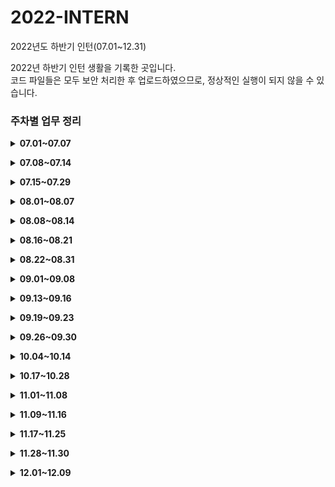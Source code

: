 # 2022-INTERN
2022년도 하반기 인턴(07.01~12.31)

2022년 하반기 인턴 생활을 기록한 곳입니다.<br>
코드 파일들은 모두 보안 처리한 후 업로드하였으므로, 정상적인 실행이 되지 않을 수 있습니다.

<h3> 주차별 업무 정리 </h3>

<details>
<summary><b>07.01~07.07</b></summary>

 ####  ✔ 업무 환경 및 개발 환경 세팅
 - 사내 메신저, 자료 교환, 그룹웨어 등 계정 생성 및 승인.
 - 관리망과 인터넷망에 개발 환경 세팅(PYCHARM, Intellij, JAVA, Python 등 설치)
 ####  ✔ 정제 및 매핑 업무
 - 사용자가 특정한 서식 없이 입력한 데이터들을 조건에 맞게 정제하고, 키워드를 토대로 매핑하는 프로그램을 설계.
 - 사용 언어 : JAVA
 - 사용 자료 구조 : 이중 리스트, 해시맵
 - 데이터 셋 : A(400만), B(20만), C, D
 - 결과물 : A의 키워드와 B의 키워드를 각각 정제한 후, 각 키워드를 토대로 매핑(일치 또는 포함)한다. 매핑 결과 output을 csv 형식으로 출력하고, 이외의 필요한 정보는 C, D에서 추출한다.<br>
 
<br></details>
 
<details>
<summary><b>07.08~07.14</b></summary>

 #### ✔ 내부 서비스 개편으로 인한 오류 해결 프로그램
 - 이메일 파일의 특정 정보들을 추출해 엑셀 파일로 리스트업하는 프로그램 제작.
 - 사용 언어 : PYTHON
 - 사용 라이브러리 : pandas, openpyxl, configparser, bs4
 - 사용 자료 구조 : 딕셔너리
 - 데이터 셋 : *.eml
 - 결과물 : *.eml 을 email.parser를 이용하여 데이터를 딕셔너리 식으로 저장한 후, 주어진 경로의 엑셀 파일로 출력한다.
 - 특징 : 해당 프로젝트는 오프라인 환경에서 실행되어야 하므로, 사용한 패키지의 *.whl, *.gz 파일을 다운로드 한 후, 실행 환경에서 패키지를 설치하였다.
 #### ✔ 매핑 추가 작업
 - 품목DB와의 추가 매핑.<br>
 
<br></details>
 
<details>
<summary><b>07.15~07.29</b></summary>
 
 #### ✔ 개발 환경 세팅
 - BXM, ORACLE 설치 및 네트워크 연결
 #### ✔ 온라인 ESG 실태표 작성 페이지(SK이노베이션 계열 전용) 개발
 - 기존 온라인 실태표 작성 페이지를 참고하여 SK이노베이션 계열 전용 온라인 ESG 실태표 작성 페이지 개발.
 - 사용 언어 : html, backbone.js, java
 - DBMS : Oracle
 - 사용 프레임워크 : BXM
 - 신규 개발 업무를 진행하면서, 기존 코드의 오류를 세 가지 발견하였고, 해결하였다.
      - 팝업창 close 버튼 작동 안되는 오류 : 단순 이벤트 처리 함수를 추가하여 해결
      - 버튼의 이미지 클릭 시 작동 안되는 오류 : 이미지에도 동일한 name 값을 주어 해결
      - 일부 데이터가 render 시 초기화되는 오류 : 코드를 수정하여 해결
 - ScreenShot<br>
 ![Title](https://user-images.githubusercontent.com/42367169/182604676-24552c7e-930b-45f1-b0ca-38c3cd1c613e.png)<br>
 
 <br></details>
  
<details>
<summary><b>08.01~08.07</b></summary>
 
 #### ✔ 온라인 ESG 실태표 작성 페이지(SK이노베이션 계열 전용) 테스트
 - 개발 및 운영 서버 테스트
 - 추가 수정 요건 반영
  #### ✔ Internet Explorer 브라우저 지원 종료 배너 개발
 - Internet Explorer로 접속 시 IE 지원 종료 배너 개발.
 - '오늘 하루 동안 열지 않음' 버튼 클릭 시 쿠키를 설정하여 하루 동안 배너 숨김 처리.
 - 사용 언어 : html/css, JavaScript
 - 사용 프레임워크 : BXM
 - ScreenShot<br>
 ![IE Browser Banner](https://user-images.githubusercontent.com/42367169/182975544-4d8da600-df3d-421c-9b59-561b6d009d74.PNG)<br>
 
 <br></details>
   
<details>
<summary><b>08.08~08.14</b></summary>
 
 #### ✔ 코로나-19 확진으로 인한 휴가<br>
<br></details>
 
<details>
<summary><b>08.16~08.21</b></summary>
 
 #### ✔ 온라인 ESG 실태표 작성 페이지(SK이노베이션 계열 전용) 데드락 문제 해결
 - 한 페이지의 데이터를 연달아 두 번 저장하는 과정에서 데드락 발생
 - 여러 명의 사용자가 동시에 하나의 테이블에 접근해서 DML문으로 데이터베이스를 변경하면 오라클은 특정 사용자가 자원을 독점하지 못하게 하기 위해서 락(잠금)을 발생시킨다. 서로 락을 풀어주기 전까지 대기 상태에 놓이며 데드락(교착 상태)가 발생한다.
 - 따라서 동시에 DB에 접근하지 않게끔 처리하였다.   
 
  <b>[ 수정 전 - 데드락 발생 ]</b>
  ```javascript
  // 임시저장(설문 답변 DB 접근)
  that.insertGovAnsr(true); 
  
  // 각 STEP별 데이터 유효성 검사
  if(that.parent.isValid("STEP1")){ 
      commonUtil.redirectRoutePage("MENUSD0700SK/STEP1");
      return false;
  }
  if(that.parent.isValid("STEP2")){
      commonUtil.redirectRoutePage("MENUSD0700SK/STEP2");
      return false;
  }
  if(that.parent.isValid("STEP3")){
      commonUtil.redirectRoutePage("MENUSD0700SK/STEP3");
      return false;
  }
  // 데이터가 모두 유효한 경우 설문 답변 모두 저장(설문 답변 DB 접근)
  that.insertStepAll();
  ```
  <b>[ 수정 후 - 데드락 발생 X ]</b>
  ```javascript
  // 각 STEP별 데이터 유효성 검사
  if(that.parent.isValid("STEP1")){ 
      // 임시저장(설문 답변 DB 접근)
      that.insertGovAnsr(true); 
      commonUtil.redirectRoutePage("MENUSD0700SK/STEP1");
      return false;
  }
  if(that.parent.isValid("STEP2")){
      // 임시저장(설문 답변 DB 접근)
      that.insertGovAnsr(true); 
      commonUtil.redirectRoutePage("MENUSD0700SK/STEP2");
      return false;
  }
  if(that.parent.isValid("STEP3")){
      // 임시저장(설문 답변 DB 접근)
      that.insertGovAnsr(true);
      commonUtil.redirectRoutePage("MENUSD0700SK/STEP3");
      return false;
  }
  // 데이터가 모두 유효한 경우 설문 답변 모두 저장(설문 답변 DB 접근)
  that.insertStepAll();
  ```
   #### ✔ 온라인 ESG 실태표 작성 페이지 오류 해결
   - 유효하지 않은 데이터임에도 경고 문구 출력 후 다음 단계로 넘어가는 오류, 저장 후에도 임시저장을 해야 한다는 문구가 출력되는 오류, 데이터 무결성 오류 등 기존 실태표 사이트 전반에서 발생하는 오류들 해결
   - 본인이 작성하지 않은 코드에서의 오류를 해결하며 코드 분석 능력, 문제 해결 능력, 의사소통 능력을 키움.
  #### ✔ 행정구역(광역시도, 시군구명) 코드화 작업
   - 행정표준코드관리시스템(https://www.code.go.kr/stdcode/roadCodeL.do) 에서 행정구역(광역시도, 시군구명) 데이터 입수
   - 입수한 데이터를 DB에 INSERT하고, 하드코딩으로 되어 있던 소스코드 수정.<br>
   
 <br></details>
 
<details>
<summary><b>08.22~08.31</b></summary>
 
#### ✔ 만족도조사 팝업창 웹페이지 코드 분석
- PC에 최적화된 팝업창 형식의 만족도조사 웹페이지 코드 분석
- 추후 반응형 웹페이지로 개발하기 위한 사전 학습, 요건 정의서에 따른 화면 구성과 로직 설계<br>
  
<br></details>
 
<details>
<summary><b>09.01~09.08</b></summary>

  #### ✔ 만족도조사 반응형 웹페이지 개발
  - 기존 PC 한정 만족도조사 페이지를 반응형 웹페이지로 수정하여 모바일에서도 사용 가능하게끔 한다.
  - 별도의 링크가 만족도 조사 대상자에게 전송되면, 대상자는 해당 링크로 접속하여 로그인과 만족도 조사를 시행할 수 있다.
  - 사용 언어 : HTML/CSS, Backbone.js, JAVA, SQL
  - DBMS : Oracle
 #### ✔ 금융보안원 정보보호 온라인교육 수강
  - 정보보호 인식을 주제로 한 온라인교육 수강
  - 정보보호 인식 강의에서 정보화 사회의 개념, 정보보호를 위해 지켜야 할 사항, 정보 윤리의 필요성, APT방식의 개인정보 유출, 개인정보보호 실천 수칙, 금융권 윤리헌장, 정보보호 관련 법령의 변화(데이터 3법 개정), 정보보호를 위한 프로세스 개선, 정보보호 진단 프레임워크를 통한 수준 진단 등을 학습함.<br>
  
 <br></details>
 
<details>
<summary><b>09.13~09.16</b></summary>

 #### ✔ 금융보안원 정보보호 온라인교육 수강
  - 웹 애플리케이션 보안, 개인/신용 정보보호, 금융권 개인정보보호, 시큐어코딩을 주제로 한 온라인교육 수강
  - 웹 애플리케이션 보안 강의에서 Attack Surface, Data Flow, State 관리, HTML5 보안, OWASP Top 10, 자바스크립트 프레임워크 보안성 향상(맞춤 기능보다는 Plugin, Built-in 형태로 기능을 활용할 것), Request/Response에 대한 단계별 필터 적용으로 보안성 향상 등을 학습함.
  - 개인/신용 정보보호 강의에서 신용정보법 및 개인정보보호법, 각 위반 사례를 통한 보호 방안, 개인정보 유출/노출의 이해 및 대응, 개인신용정보의 보안 대책(기술적 : 접근권한, 접속기록, 암호화, 파기, 이용제한 등 물리적 : 단말기 보호, 보안 프로그램 등) 등을 학습함.
  - 금융권 개인정보보호 강의에서 개인정보보호의 필요성, 실천수칙, 사례를 통한 개인정보보호 등을 학습함.
  - 시큐어코딩 강의 1차시에서 시큐어코딩의 정의, 필요성, 사고 사례(SQL 인젝션 취약점으로 개인정보 유출, URL 파라미터 조작 개인정보 노출, 무작위 대입공격 기프트카드 정보 유출 등), 보안 약점과 보안 취약점, 소프트웨어 개발보안 방법 등을 학습함. 
  - 시큐어코딩 강의 2차시에서 시큐어코딩 적용 기준(행정안전부 47개 보안 약점), SQL 삽입(JDBC API 사용 시 SQL 인젝션,  Hibernate ORM 사용 시 SQL 인젝션, MyBatis ORM 사용 시 SQL 인젝션, 입력값 필터링), Reflective XSS, Stroed XSS, 파일 업로드 시 취약점 진단 및 제거 방법 등을 학습함.

 <br></details>
 
 <details>
 <summary><b>09.19~09.23</b></summary>
  
 #### ✔ 이메일 파서 프로그램 수정
 - 기존에 개발하였던 이메일 파일의 특정 정보들을 추출해 엑셀 파일로 리스트업하는 프로그램의 추가 요청사항 반영
 - output 파일명을 '대외의뢰서 변환 날짜_시분'으로 변경함.
 - 출력되는 데이터를 일부 추가함.
 - 보안 상 자동 암호화처리되는 엑셀 파일로 인해 제대로 실행되지 않는 문제를 해결함. 엑셀 파일이 아닌 텍스트 파일로 변경 후 접근함.
 - 사용 언어 : PYTHON<br>
 
  <br></details>
 
 <details>
 <summary><b>09.26~09.30</b></summary>
 
 #### ✔ 웹 스크래핑 프로그램 에러 분석
 - TDB 웹사이트 스크래핑 프로그램에서 발생하는 에러를 분석하고 해결함.
 - 스크래핑 시 여러 에러가 발견됨. 데이터 값이 들어가지 않아 NULL 에러, IndexOutOfBounds 에러, Malformed URL 에러, UnknownHost 에러 등이 발생하였다.
 - 해당 에러들의 원인으로 웹사이트 내부에서 행한 스크래핑 차단이라 추측함.
 - 해결 방법 : 사용자가 실제 사이트에 접속해서 활동하는 것보다 더 빠르게 여러 페이지에 접속하고 온라인 폼을 채워서 스크래핑 한다면 일단 사용자가 아니라는 인식을 주게 되어 차단될 수 있다. 또한, 반복문으로 여러 페이지를 로딩하여 처리하거나 멀티 쓰레드 프로그래밍 방식으로 처리하면 서버에 부하를 많이 줄 수 있게 된다. 각 페이지에 접속하고 데이터 요청을 하는 건 최소한으로 하는게 좋다. 따라서 ime.sleep문으로 각 페이지에 접속 시 간격을 두어 부하를 줄였다.<br>
 
 <br></details>
 
 <details>
 <summary><b>10.04~10.14</b></summary>
 
 #### ✔ Internet Explorer 브라우저 지원 종료 안내 팝업 개발
 - Internet Explorer로 접속 시 뜨는 IE 브라우저 지원 종료 안내 페이지 개발
 - 기존 배너 형식에서 페이지 전환 방식으로 수정
 - 사용 언어 : html/css, JavaScript
 - 사용 프레임워크 : BXM <br>
 
 <br></details>
 
 <details>
 <summary><b>10.17~10.28</b></summary>
 
 #### ✔ OPEN DART의 공시검색 OPEN API 활용
 - 전자 공시에서 제공하는 open api를 활용하여 원하는 데이터(본사에서 제출한 공시보고서 및 특정 기업들의 공시보고서 제출 내역)를 입수하였다.
 - 기업의 전자 공시 정보를 얻기 위해 필요한 값인 '고유 번호(corp_code)'의 api를 호출하여 원하는 기업들의 고유 번호를 추출하였고, 이후 추출한 고유 번호를 이용하여 공시보고서 제출 내역을 입수하였다. 고유 번호 open api의 경우 zip file(binary) 형식으로 데이터를 제공하므로 xml 파일로 변환한 후 기업들의 고유 번호, 정식명칭, 종목코드 데이터를 입수하였다.
 #### ✔ 이메일 파서 프로그램 수정
 - 해당 프로그램 사용 부서 측 요구 사항을 반영하였다.
 - 국가 코드와 국가명을 매핑하여 추출 데이터에 국가명 뿐 아니라 국가 코드도 함께 들어가게끔 수정하였다.
 - 출력되는 데이터를 일부 수정하였다.(불필요한 데이터 삭제, 데이터 정제)<br>
 
 <br></details>
 
 <details>
 <summary><b>11.01~11.08</b></summary>
 
 #### ✔ OZ REPORT 기반 보고서 양식 개발
- 웹 기반 레포팅 솔루션인 "OZ REPORT" 툴의 사용법을 학습하였다.
- 이후 OZ REPORT 기반 보고서 양식 개발을 위한 환경을 세팅하였다.
- 기존에 AI REPORT로 개발된 보고서들을 참고하여 OZ REPORT 기반의 양식을 개발하였다.
- 민간제출용 TCB 보고서, 국문/영문 등급 확인서, 당좌거래 용 신용평가등급확인서, 기업신용평가등급확인서 총 4개의 보고서를 담당하여 AI REPORT와 PDF로 출력된 형식에 맞게 OZ REPORT 툴을 활용하여 템플릿을 개발하였다.<br>

 <br></details>
 
 <details>
 <summary><b>11.09~11.16</b></summary>
 
 #### ✔ Apache NIFI 교육 수강
- 시스템 간 데이터 전달 처리, 관리, 모니터링 시스템인 Apache NIFI 교육을 수강하였다.
- 실습을 진행하며 추후 사내에 활용할 NIFI 오픈소스를 경험해보고 학습하였다.
 #### ✔ 웹 로그 수집 및 기록 분석
- 웹 서버에서 제공하는 로그 수집
- 세션을 이용하여 로그 수집
- 스크립트 코드를 삽입하여 수집
- 방문객이 웹 서버에 접속할 때 발생되는 세션 정보를 이용하여 방문자 세션을 구분하고, 세션 정보가 존재하지 않는 로그에 대해서는 최대 유휴 시간을 적용하여 구분한다. whois 정보를 이용하여 방문 ip 주소에 대한 정보 얻을 수 있다.<br>

 <br></details>
 
<details>
<summary><b>11.17~11.25</b></summary>
 
 #### ✔ 스크래핑 프로그램 확대 개발
- 스크래핑 항목을 확대하여 수정하였다.
- 신규 스크래핑 : 개인사업자 납세증명서 데이터 입수를 테스트하고 반영하였다.
- 개인 사업자 종합 소득세 신고서 결산 연/월 데이터 입수 방식을 변경하여 수정 개발하였다.
 #### ✔ 주민등록번호 데이터 마스킹 처리 개발
- 주민등록번호 데이터 입수 시 DB에 마스킹 처리되어 저장되도록 기존 코드를 수정하여 개발하였다.<br>

 <br></details>
 
<details>
<summary><b>11.28~11.30</b></summary>
 
 #### ✔ 공동대표자 데이터 입수 방식 변경 개발
- 해당 부서의 요청 수정 사항을 반영하였다.
- 공동 대표자 데이터 입수 방식을 일부 변경하고 반영하였다.<br>

 <br></details>
 
<details>
<summary><b>12.01~12.09</b></summary>
 
 #### ✔ 통합신청 제출서류 파일 확장자 제한 형식 수정
- 기존에는 블랙 리스트 방식으로 관리되던 업로드 파일 확장자 제한을 화이트 리스트 방식으로 변경하였다.
- 사용 가능한 확장자만 검증 처리를 하여 보안을 강화하고자 하였다.

  <b>[ 기존 코드 ]</b>
  ```javascript
  if(fileExt == "zip" || fileExt == "egg" || fileExt == "tif" || fileExt == "gif" ||
     fileExt == "exe" || fileExt == "tiff" || fileExt == "url" || fileEx == "ctf") {
      commonUtil.alertError("zip, egg, tif, gif, exe, tiff, url, ctf 파일은 업로드가 제한됩니다.");
      continue;
  }
  ```
  <b>[ 수정한 코드 ]</b>
  ```javascript
  var fileWhiteList = ["csv", "png", "doc", "docx", "ppt", "pptx", "gif", "tif", "tiff", 
                       "hwp", "jpeg", "jpg", "pdf", "txt", "xls", "xlsx", "zip"];
  if(!fileWhiteList.includes(fileExt)){
    commonUtil.alertError(fileExt+" 파일은 업로드가 제한됩니다.");
    continue;
  }
  ```
  <br><br></details>

